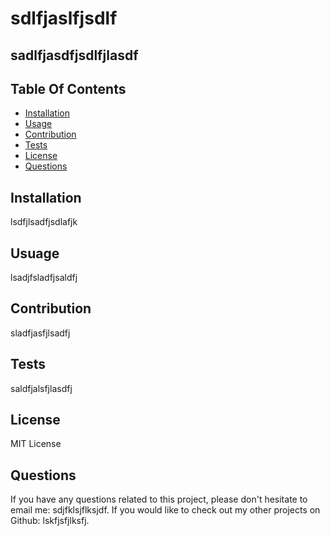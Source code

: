 # sdlfjaslfjsdlf

  ## sadlfjasdfjsdlfjlasdf

  ## Table Of Contents
  - [Installation](#installation)
  - [Usage](#usage)
  - [Contribution](#contribution)
  - [Tests](#tests)
  - [License](#license)
  - [Questions](#questions)

  ## Installation
  lsdfjlsadfjsdlafjk

  ## Usuage
  lsadjfsladfjsaldfj

  ## Contribution
  sladfjasfjlsadfj

  ## Tests
  saldfjalsfjlasdfj

  ## License
  MIT License

  ## Questions
  If you have any questions related to this project, please don't hesitate to email me: sdjfklsjflksjdf.
  If you would like to check out my other projects on Github: lskfjsfjlksfj.
	